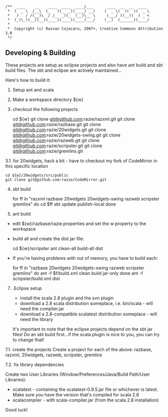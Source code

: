     /**  ____    __    ____  ____  ____/___      ____  __  __  ____
     *  (  _ \  /__\  (_   )(_  _)( ___) __)    (  _ \(  )(  )(  _ \
     *   )   / /(__)\  / /_  _)(_  )__)\__ \     )___/ )(__)(  ) _ <
     *  (_)\_)(__)(__)(____)(____)(____)___/    (__)  (______)(____/
     *                      
     *  Copyright (c) Razvan Cojocaru, 2007+, Creative Commons Attribution 3.0
     */

Developing & Building
---------------------

These projects are setup as eclipse projects and also have ant build and sbt build files. 
The sbt and eclipse are actively maintained...


Here's how to build it:

1. Setup ant and scala
2. Make a workspace directory ${w}
3. checkout the following projects

      cd ${w}
      git clone git@github.com:razie/razxml.git
      git clone git@github.com:razie/razbase.git
      git clone git@github.com:razie/20widgets.git
      git clone git@github.com:razie/20widgets-swing.git
      git clone git@github.com:razie/razweb.git
      git clone git@github.com:razie/scripster.git
      git clone git@github.com:razie/gremlins.git

3.1. for 20widgets, hack a bit - have to checkout my fork of CodeMirror in this specific location

    cd ${w}/20widgets/src/public
    git clone git@github.com:razie/CodeMirror.git

4. sbt build

    for ff in "razxml razbase 20widgets 20widgets-swing razweb scripster gremlins"
    do
      cd $ff
      sbt update publish-local
    done

5. ant build
-  edit ${w}/razbase/razie.properties and set the w property to the workspace

-  build all and create the dist jar file:

    cd ${w}/scripster
    ant clean-all build-all dist

-  If you're having problems with out of memory, you have to build each:

    for ff in "razbase 20widgets 20widgets-swing razweb scripster gremlins"
    do
      ant -f $f/build.xml clean build jar-only
    done
    ant -f scripster/build.xml dist

7. .Eclipse setup

   * install the scala 2.8 plugin and the svn plugin
   * download a 2.8 scala distribution someplace, i.e. bin/scala - will need the complier.jar
   * download a 2.8-compatible scalatest distribution someplace - will need the library 
   
   It's important to note that the eclipse projects depend on the sbt jar files! 
   Do an sbt build first...if the scala plugin is nice to you, you can try to change that!
   
7.1. create the projects
   Create a project for each of the above: razbase, razxml, 20widgets, razweb, scripster, gremlins

7.2. fix library dependencies

   Create two User Libraries (Window/Preferences/Java/Build Path/User Libraries):
   * scalatest - containing the scalatest-0.9.5.jar file or whichever is latest. Make sure you have the version that's compiled for scala 2.8
   * scalacompiler - with scala-compiler.jar (from the scala 2.8 installation) 


Good luck!

